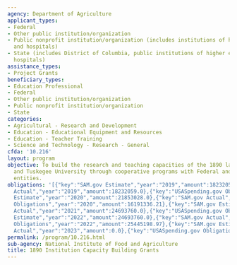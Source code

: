 ```yaml
---
agency: Department of Agriculture
applicant_types:
- Federal
- Other public institution/organization
- Public nonprofit institution/organization (includes institutions of higher education
  and hospitals)
- State (includes District of Columbia, public institutions of higher education and
  hospitals)
assistance_types:
- Project Grants
beneficiary_types:
- Education Professional
- Federal
- Other public institution/organization
- Public nonprofit institution/organization
- State
categories:
- Agricultural - Research and Development
- Education - Educational Equipment and Resources
- Education - Teacher Training
- Science and Technology - Research - General
cfda: '10.216'
layout: program
objective: To build the research and teaching capacities of the 1890 land-grant institutions
  and Tuskegee University through cooperative programs with Federal and nonfederal
  entities.
obligations: '[{"key":"SAM.gov Estimate","year":"2019","amount":18232059.0},{"key":"SAM.gov
  Actual","year":"2019","amount":18232059.0},{"key":"USASpending.gov Obligations","year":"2019","amount":18823086.85},{"key":"SAM.gov
  Estimate","year":"2020","amount":21853028.0},{"key":"SAM.gov Actual","year":"2020","amount":23000000.0},{"key":"USASpending.gov
  Obligations","year":"2020","amount":16191336.21},{"key":"SAM.gov Estimate","year":"2021","amount":24693760.0},{"key":"SAM.gov
  Actual","year":"2021","amount":24693760.0},{"key":"USASpending.gov Obligations","year":"2021","amount":18850823.23},{"key":"SAM.gov
  Estimate","year":"2022","amount":24693760.0},{"key":"SAM.gov Actual","year":"2022","amount":24693760.0},{"key":"USASpending.gov
  Obligations","year":"2022","amount":25445198.97},{"key":"SAM.gov Estimate","year":"2023","amount":28000000.0},{"key":"SAM.gov
  Actual","year":"2023","amount":0.0},{"key":"USASpending.gov Obligations","year":"2023","amount":31532152.3}]'
permalink: /program/10.216.html
sub-agency: National Institute of Food and Agriculture
title: 1890 Institution Capacity Building Grants
---
```

